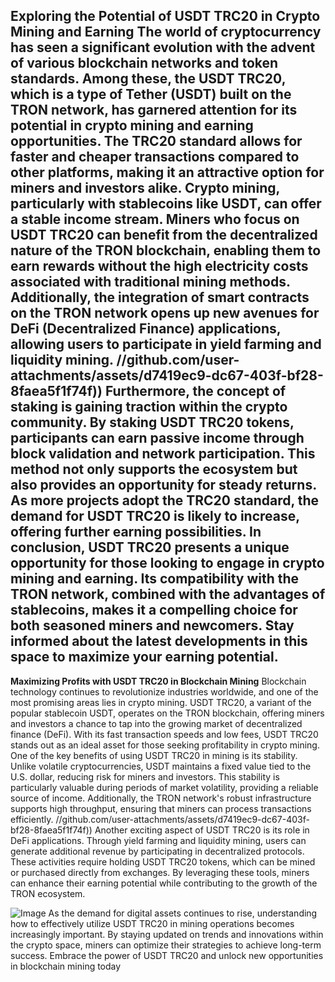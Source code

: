 **Exploring the Potential of USDT TRC20 in Crypto Mining and Earning**
The world of cryptocurrency has seen a significant evolution with the advent of various blockchain networks and token standards. Among these, the USDT TRC20, which is a type of Tether (USDT) built on the TRON network, has garnered attention for its potential in crypto mining and earning opportunities. The TRC20 standard allows for faster and cheaper transactions compared to other platforms, making it an attractive option for miners and investors alike.
Crypto mining, particularly with stablecoins like USDT, can offer a stable income stream. Miners who focus on USDT TRC20 can benefit from the decentralized nature of the TRON blockchain, enabling them to earn rewards without the high electricity costs associated with traditional mining methods. Additionally, the integration of smart contracts on the TRON network opens up new avenues for DeFi (Decentralized Finance) applications, allowing users to participate in yield farming and liquidity mining.
 //github.com/user-attachments/assets/d7419ec9-dc67-403f-bf28-8faea5f1f74f))
Furthermore, the concept of staking is gaining traction within the crypto community. By staking USDT TRC20 tokens, participants can earn passive income through block validation and network participation. This method not only supports the ecosystem but also provides an opportunity for steady returns. As more projects adopt the TRC20 standard, the demand for USDT TRC20 is likely to increase, offering further earning possibilities.
In conclusion, USDT TRC20 presents a unique opportunity for those looking to engage in crypto mining and earning. Its compatibility with the TRON network, combined with the advantages of stablecoins, makes it a compelling choice for both seasoned miners and newcomers. Stay informed about the latest developments in this space to maximize your earning potential.
---
**Maximizing Profits with USDT TRC20 in Blockchain Mining**
Blockchain technology continues to revolutionize industries worldwide, and one of the most promising areas lies in crypto mining. USDT TRC20, a variant of the popular stablecoin USDT, operates on the TRON blockchain, offering miners and investors a chance to tap into the growing market of decentralized finance (DeFi). With its fast transaction speeds and low fees, USDT TRC20 stands out as an ideal asset for those seeking profitability in crypto mining.
One of the key benefits of using USDT TRC20 in mining is its stability. Unlike volatile cryptocurrencies, USDT maintains a fixed value tied to the U.S. dollar, reducing risk for miners and investors. This stability is particularly valuable during periods of market volatility, providing a reliable source of income. Additionally, the TRON network's robust infrastructure supports high throughput, ensuring that miners can process transactions efficiently.
 //github.com/user-attachments/assets/d7419ec9-dc67-403f-bf28-8faea5f1f74f))
Another exciting aspect of USDT TRC20 is its role in DeFi applications. Through yield farming and liquidity mining, users can generate additional revenue by participating in decentralized protocols. These activities require holding USDT TRC20 tokens, which can be mined or purchased directly from exchanges. By leveraging these tools, miners can enhance their earning potential while contributing to the growth of the TRON ecosystem.

![Image](https://github.com/user-attachments/assets/d7419ec9-dc67-403f-bf28-8faea5f1f74f)
As the demand for digital assets continues to rise, understanding how to effectively utilize USDT TRC20 in mining operations becomes increasingly important. By staying updated on trends and innovations within the crypto space, miners can optimize their strategies to achieve long-term success. Embrace the power of USDT TRC20 and unlock new opportunities in blockchain mining today
